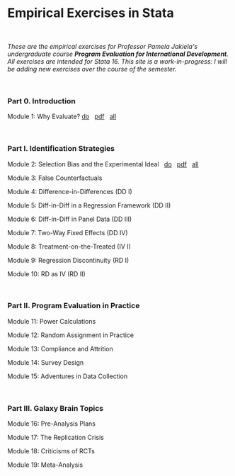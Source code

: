 # Empirical Exercises in Stata

<br>

_These are the empirical exercises for Professor Pamela Jakiela's undergraduate course **Program Evaluation for International Development**.  All exercises are intended for Stata 16.  This 
site is a work-in-progress:  I will be adding new exercises over the course of the semester._  

<br>

### Part 0. Introduction  

Module 1:  Why Evaluate? 
[do](https://pjakiela.github.io/ECON379/exercises/E1-intro/E1-questions.do) &nbsp; 
[pdf](https://pjakiela.github.io/ECON379/exercises/E1-intro/E1-questions.pdf) &nbsp; 
[all](https://github.com/pjakiela/ECON379/tree/gh-pages/exercises/E1-intro/)  

<br>

### Part I. Identification Strategies  

Module 2:  Selection Bias and the Experimental Ideal &nbsp; 
[do](https://pjakiela.github.io/ECON379/exercises/E2-selection-bias/E1-questions.do) &nbsp; 
[pdf](https://pjakiela.github.io/ECON379/exercises/E2-selection-bias/E1-questions.pdf) &nbsp; 
[all](https://github.com/pjakiela/ECON379/tree/gh-pages/exercises/E2-selection-bias/)  

Module 3:  False Counterfactuals  

Module 4: Difference-in-Differences (DD I)  

Module 5: Diff-in-Diff in a Regression Framework (DD II)   

Module 6: Diff-in-Diff in Panel Data (DD III)  

Module 7: Two-Way Fixed Effects (DD IV)   

Module 8: Treatment-on-the-Treated (IV I) 

Module 9: Regression Discontinuity (RD I)  

Module 10: RD as IV (RD II)  

<br>

### Part II. Program Evaluation in Practice  

Module 11: Power Calculations  

Module 12: Random Assignment in Practice  

Module 13: Compliance and Attrition  

Module 14: Survey Design

Module 15: Adventures in Data Collection  

<br>

### Part III. Galaxy Brain Topics  

Module 16: Pre-Analysis Plans  

Module 17: The Replication Crisis  

Module 18: Criticisms of RCTs

Module 19: Meta-Analysis  
